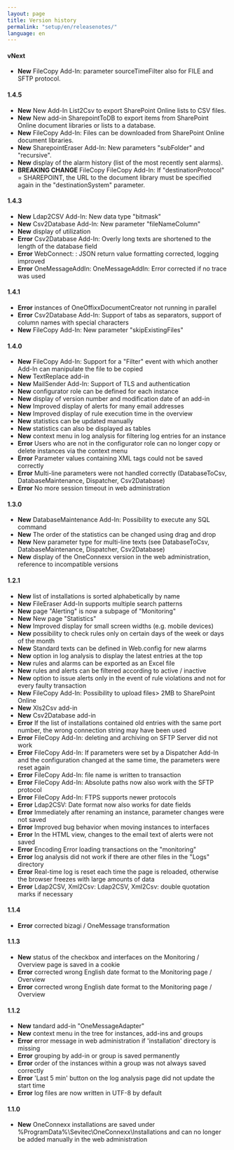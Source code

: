 ```yaml
---
layout: page
title: Version history
permalink: "setup/en/releasenotes/"
language: en
---
```


#### vNext

* __New__ FileCopy Add-In: parameter sourceTimeFilter also for FILE and SFTP protocol.


#### 1.4.5

* __New__ New Add-In List2Csv to export SharePoint Online lists to CSV files.
* __New__ New add-in SharepointToDB to export items from SharePoint Online document libraries or lists to a database.
* __New__ FileCopy Add-In: Files can be downloaded from SharePoint Online document libraries.
* __New__ SharepointEraser Add-In: New parameters "subFolder" and "recursive".
* __New__ display of the alarm history (list of the most recently sent alarms).
* __BREAKING CHANGE__ FileCopy FileCopy Add-In: If "destinationProtocol" = SHAREPOINT, the URL to the document library must be specified again in the "destinationSystem" parameter.


#### 1.4.3

* __New__ Ldap2CSV Add-In: New data type "bitmask"
* __New__ Csv2Database Add-In: New parameter "fileNameColumn"
* __New__ display of utilization
* __Error__ Csv2Database Add-In: Overly long texts are shortened to the length of the database field
* __Error__ WebConnect: : JSON return value formatting corrected, logging improved
* __Error__ OneMessageAddIn: OneMessageAddIn: Error corrected if no trace was used


#### 1.4.1

* __Error__ instances of OneOffixxDocumentCreator not running in parallel
* __Error__ Csv2Database Add-In: Support of tabs as separators, support of column names with special characters
* __New__ FileCopy Add-In: New parameter "skipExistingFiles"


#### 1.4.0

* __New__ FileCopy Add-In: Support for a "Filter" event with which another Add-In can manipulate the file to be copied
* __New__ TextReplace add-in
* __New__ MailSender Add-In: Support of TLS and authentication
* __New__ configurator role can be defined for each instance
* __New__ display of version number and modification date of an add-in
* __New__ Improved display of alerts for many email addresses
* __New__ Improved display of rule execution time in the overview
* __New__ statistics can be updated manually
* __New__ statistics can also be displayed as tables
* __New__ context menu in log analysis for filtering log entries for an instance
* __Error__ Users who are not in the configurator role can no longer copy or delete instances via the context menu
* __Error__ Parameter values ​​containing XML tags could not be saved correctly
* __Error__ Multi-line parameters were not handled correctly (DatabaseToCsv, DatabaseMaintenance, Dispatcher, Csv2Database)
* __Error__ No more session timeout in web administration


#### 1.3.0

* __New__ DatabaseMaintenance Add-In: Possibility to execute any SQL command
* __New__ The order of the statistics can be changed using drag and drop
* __New__ New parameter type for multi-line texts (see DatabaseToCsv, DatabaseMaintenance, Dispatcher, Csv2Database)
* __New__ display of the OneConnexx version in the web administration, reference to incompatible versions


#### 1.2.1

* __New__ list of installations is sorted alphabetically by name
* __New__ FileEraser Add-In supports multiple search patterns
* __New__ page "Alerting" is now a subpage of "Monitoring"
* __New__ New page "Statistics"
* __New__ Improved display for small screen widths (e.g. mobile devices)
* __New__ possibility to check rules only on certain days of the week or days of the month
* __New__ Standard texts can be defined in Web.config for new alarms
* __New__ option in log analysis to display the latest entries at the top
* __New__ rules and alarms can be exported as an Excel file
* __New__ rules and alerts can be filtered according to active / inactive
* __New__ option to issue alerts only in the event of rule violations and not for every faulty transaction
* __New__ FileCopy Add-In: Possibility to upload files> 2MB to SharePoint Online
* __New__ Xls2Csv add-in
* __New__ Csv2Database add-in
* __Error__ If the list of installations contained old entries with the same port number, the wrong connection string may have been used
* __Error__ FileCopy Add-In: deleting and archiving on SFTP Server did not work
* __Error__ FileCopy Add-In: If parameters were set by a Dispatcher Add-In and the configuration changed at the same time, the parameters were reset again
* __Error__ FileCopy Add-In: file name is written to transaction
* __Error__ FileCopy Add-In: Absolute paths now also work with the SFTP protocol
* __Error__ FileCopy Add-In: FTPS supports newer protocols
* __Error__ Ldap2CSV: Date format now also works for date fields
* __Error__ Immediately after renaming an instance, parameter changes were not saved
* __Error__ Improved bug behavior when moving instances to interfaces
* __Error__ In the HTML view, changes to the email text of alerts were not saved
* __Error__ Encoding Error loading transactions on the "monitoring"
* __Error__ log analysis did not work if there are other files in the "Logs" directory
* __Error__ Real-time log is reset each time the page is reloaded, otherwise the browser freezes with large amounts of data
* __Error__ Ldap2CSV, Xml2Csv: Ldap2CSV, Xml2Csv: double quotation marks if necessary


#### 1.1.4

* __Error__ corrected bizagi / OneMessage transformation


#### 1.1.3

* __New__ status of the checkbox and interfaces on the Monitoring / Overview page is saved in a cookie
* __Error__ corrected wrong English date format to the Monitoring page / Overview
* __Error__ corrected wrong English date format to the Monitoring page / Overview


#### 1.1.2

* __New__ tandard add-in "OneMessageAdapter"
* __New__ context menu in the tree for instances, add-ins and groups
* __Error__ error message in web administration if 'installation' directory is missing
* __Error__ grouping by add-in or group is saved permanently
* __Error__ order of the instances within a group was not always saved correctly
* __Error__ 'Last 5 min' button on the log analysis page did not update the start time
* __Error__ log files are now written in UTF-8 by default


#### 1.1.0

* __New__ OneConnexx installations are saved under %ProgramData%\Sevitec\OneConnexx\Installations and can no longer be added manually in the web administration
